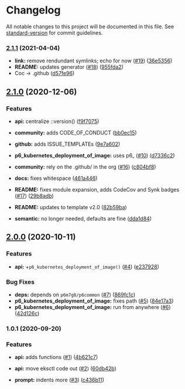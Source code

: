 # Changelog

All notable changes to this project will be documented in this file. See [standard-version](https://github.com/conventional-changelog/standard-version) for commit guidelines.

### [2.1.1](https://github.com/p6m7g8/p6kubernetes/compare/v2.1.0...v2.1.1) (2021-04-04)


* **link:** remove rendundant symlinks; echo for now ([#19](https://github.com/p6m7g8/p6kubernetes/issues/19)) ([36e5356](https://github.com/p6m7g8/p6kubernetes/commit/36e5356b0583d7bf321b8a3d51dbbba78a3cfd8f))
* **README:** updates generator ([#18](https://github.com/p6m7g8/p6kubernetes/issues/18)) ([955fda2](https://github.com/p6m7g8/p6kubernetes/commit/955fda23f793869c42195537e7ba460f49c6a709))
* Coc -> .github ([d57fe96](https://github.com/p6m7g8/p6kubernetes/commit/d57fe96b06578b8fd7534924b26ee7911c6c7c7c))

## [2.1.0](https://github.com/p6m7g8/p6kubernetes/compare/v2.0.0...v2.1.0) (2020-12-06)


### Features

* **api:** centralize ::version() ([f9f7075](https://github.com/p6m7g8/p6kubernetes/commit/f9f7075281766f049947a4ad5a8fe4dbfa484ff9))
* **community:** adds CODE_OF_CONDUCT ([bb0ec15](https://github.com/p6m7g8/p6kubernetes/commit/bb0ec157b0c91a2c24cc88d0c8b826a8602af7d0))
* **github:** adds ISSUE_TEMPLATEs ([9e7a602](https://github.com/p6m7g8/p6kubernetes/commit/9e7a60286dedc6719a70d66d7b0b0270deec2b0f))
* **p6_kubernetes_deployment_of_image:** uses p6_ ([#10](https://github.com/p6m7g8/p6kubernetes/issues/10)) ([d7336c2](https://github.com/p6m7g8/p6kubernetes/commit/d7336c25c4b23395f738182e821c7300fd4849b9))


* **community:** rely on the .github/ in the org ([#16](https://github.com/p6m7g8/p6kubernetes/issues/16)) ([c804bf8](https://github.com/p6m7g8/p6kubernetes/commit/c804bf8c8525be7426fba4450405e7f58f5a5a52))
* **docs:** fixes whitespace ([461a446](https://github.com/p6m7g8/p6kubernetes/commit/461a446e9a0545fc32956d5d791209e81a5c93d0))
* **README:** fixes module expansion, adds CodeCov and Synk badges ([#17](https://github.com/p6m7g8/p6kubernetes/issues/17)) ([29b8adb](https://github.com/p6m7g8/p6kubernetes/commit/29b8adb7b549234aaf33d0e70411ed7912ebd634))
* **README:** updates to template v2.0 ([82b59ba](https://github.com/p6m7g8/p6kubernetes/commit/82b59ba3716c2bd184218ca2b264c5a23bae49dd))
* **semantic:** no longer needed, defaults are fine ([dda1d84](https://github.com/p6m7g8/p6kubernetes/commit/dda1d84d61b6feee11ef9522f98562dd20bec181))

## [2.0.0](https://github.com/p6m7g8/p6kubernetes/compare/v1.0.1...v2.0.0) (2020-10-11)


### Features

* **api:** +`p6_kubernetes_deployment_of_image()` ([#4](https://github.com/p6m7g8/p6kubernetes/issues/4)) ([e237928](https://github.com/p6m7g8/p6kubernetes/commit/e237928a2993049e2706e38c459619c4659bb3fa))


### Bug Fixes

* **deps:** depends on `p6m7g8/p6common` ([#7](https://github.com/p6m7g8/p6kubernetes/issues/7)) ([869fc1c](https://github.com/p6m7g8/p6kubernetes/commit/869fc1cdd3ac2121e7306ce177542786e285348e))
* **p6_kubernetes_deployment_of_image:** fixes path ([#5](https://github.com/p6m7g8/p6kubernetes/issues/5)) ([84e17a3](https://github.com/p6m7g8/p6kubernetes/commit/84e17a30d6429c551b37cf0013c47daf2344000b))
* **p6_kubernetes_deployment_of_image:** run from anywhere ([#6](https://github.com/p6m7g8/p6kubernetes/issues/6)) ([42d126c](https://github.com/p6m7g8/p6kubernetes/commit/42d126c48ab89c86aab24ad688c86d057e14c6f1))

### 1.0.1 (2020-09-20)


### Features

* **api:** adds functions ([#1](https://github.com/p6m7g8/p6kubernetes/issues/1)) ([4b621c7](https://github.com/p6m7g8/p6kubernetes/commit/4b621c7514e34873cf0bc0d692b6bf23d7149ff6))
* **api:** move eksctl code out ([#2](https://github.com/p6m7g8/p6kubernetes/issues/2)) ([60db42b](https://github.com/p6m7g8/p6kubernetes/commit/60db42b41879dc830fdb656cf4003b63f7c15e1d))


* **prompt:** indents more ([#3](https://github.com/p6m7g8/p6kubernetes/issues/3)) ([c436b11](https://github.com/p6m7g8/p6kubernetes/commit/c436b113859cad540d381d0d8684e9fd141e3e6d))
